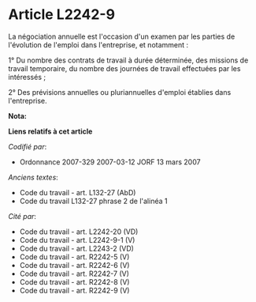 # Article L2242-9

La négociation annuelle est l'occasion d'un examen par les parties de l'évolution de l'emploi dans l'entreprise, et
notamment :

1° Du nombre des contrats de travail à durée déterminée, des missions de travail temporaire, du nombre des journées de
travail effectuées par les intéressés ;

2° Des prévisions annuelles ou pluriannuelles d'emploi établies dans l'entreprise.

**Nota:**



**Liens relatifs à cet article**

_Codifié par_:

  - Ordonnance 2007-329 2007-03-12 JORF 13 mars 2007

_Anciens textes_:

  - Code du travail - art. L132-27 (AbD)
  - Code du travail L132-27 phrase 2 de l'alinéa 1

_Cité par_:

  - Code du travail - art. L2242-20 (VD)
  - Code du travail - art. L2242-9-1 (V)
  - Code du travail - art. L2243-2 (VD)
  - Code du travail - art. R2242-5 (V)
  - Code du travail - art. R2242-6 (V)
  - Code du travail - art. R2242-7 (V)
  - Code du travail - art. R2242-8 (V)
  - Code du travail - art. R2242-9 (V)
